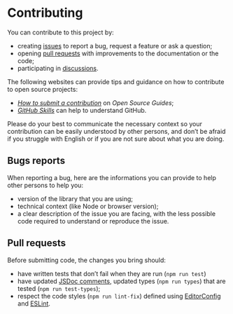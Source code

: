 # Contributing

You can contribute to this project by:
- creating [issues](https://github.com/meduzen/datetime-attribute/issues/) to report a bug, request a feature or ask a question;
- opening [pull requests](https://github.com/meduzen/datetime-attribute/issues/pulls) with improvements to the documentation or the code;
- participating in [discussions](https://github.com/meduzen/datetime-attribute/discussions).

The following websites can provide tips and guidance on how to contribute to open source projects:
- [_How to submit a contribution_](https://opensource.guide/how-to-contribute/#how-to-submit-a-contribution) on _Open Source Guides_;
- [_GitHub Skills_](https://skills.github.com/) can help to understand GitHub.

Please do your best to communicate the necessary context so your contribution can be easily understood by other persons, and don’t be afraid if you struggle with English or if you are not sure about what you are doing.

## Bugs reports

When reporting a bug, here are the informations you can provide to help other persons to help you:
- version of the library that you are using;
- technical context (like Node or browser version);
- a clear description of the issue you are facing, with the less possible code required to understand or reproduce the issue.

## Pull requests

Before submitting code, the changes you bring should:
- have written tests that don’t fail when they are run (`npm run test`)
- have updated [JSDoc comments](https://jsdoc.app/), updated types (`npm run types`) that are tested (`npm run test-types`);
- respect the code styles (`npm run lint-fix`) defined using [EditorConfig](https://editorconfig.org/) and [ESLint](https://eslint.org).
